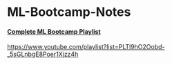 # ML-Bootcamp-Notes

#### [Complete ML Bootcamp Playlist](https://www.youtube.com/watch?v=ycvSMpsg7qk&list=PLyzHIYrZBplo3K0dNUqppd2ynnoZPD6N1)

https://www.youtube.com/playlist?list=PLTl9hO2Oobd-_5sGLnbgE8Poer1Xjzz4h


